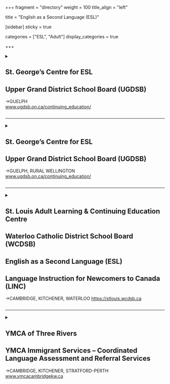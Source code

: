 +++
fragment = "directory"
weight = 100
title_align = "left"

title = "English as a Second Language (ESL)"

[sidebar]
  sticky = true
  
categories = ["ESL", "Adult"]
display_categories = true

+++


<details>
<summary>

## St. George’s Centre for ESL 
## Upper Grand District School Board (UGDSB) 
→GUELPH  
www.ugdsb.on.ca/continuing_education/

</summary>

#### What:
Immigration, Refugees and Citizenship Canada (IRCC) funded—Language Instruction for Newcomers  to Canada (LINC) 
#### Who:
To attend IRCC funded classes, learner must be 18+ years, must have a first language that is other  than English; must be residing in Canada as a Permanent Resident or Convention Refugee. Must first  have a language assessment at Immigrant Services Guelph–Wellington.
#### When:
September ‒ June 
- Monday ‒ Friday at 9:00am‒11:30am, 12:30pm‒3:00pm
- Monday ‒ Thursday at 4:00pm‒6:00pm 
- Monday and Wednesday at 6:45pm‒9:15pm 
July and August 
- Monday ‒ Friday at 8:00am‒10:30am, 11:00am‒1:30pm
- Monday and Wednesday at 6:45pm‒9:15pm 
* Tutoring times vary 
#### Where:
Guelph—St. George’s Centre 
21 King Street 
#### Ask For:
(519) 766-9551 </details>

* * * * * 

<details>
<summary>

## St. George’s Centre for ESL 
## Upper Grand District School Board (UGDSB) 
→GUELPH, RURAL WELLINGTON  
www.ugdsb.on.ca/continuing_education/

</summary>

#### What:
MCI funded—English as a Second Language program, ESL Literacy, Conversation and Pronunciation,  Writing, Workplace Communication, Canadian Idioms and Expressions, Listening Comprehension,  Citizenship test preparation, and ESL Tutoring Programs offered 
#### Who:
To attend MCI funded classes, learner must be 18+ years, or a graduate of secondary school;  must have a first language that is other than English; must be residing in Canada as a naturalized  Canadian citizen, Permanent Resident, Convention Refugee or Refugee Claimant, or have arrived  through the Live-in Caregiver program. Must first have a language assessment at Immigrant  Services Guelph–Wellington. 
A tuition fee must be paid by those residing in Ontario as a temporary resident, as a visitor, on a  study permit or work permit. Not all programs are open to temporary residents. Some exceptions for  work permits may apply.
When in Guelph: 
September ‒ June 
- Monday ‒ Friday at 9:00am‒11:30am and 12:30pm‒3:00pm
- Monday ‒ Thursday at 4:00pm‒6:00pm 
- Monday and Wednesday at 6:45pm‒9:15pm 
- Thursday at 6:45pm‒9:15pm 
- Saturday at 9:00am‒12:00pm 
July and August 
- Monday ‒ Friday at 8:00am‒10:30am and 11:00am‒1:30pm
- Monday and Wednesday at 6:45pm‒9:15pm 
- Thursday at 6:45pm‒9:15pm 
* Tutoring times vary 
#### Where:
Guelph—St. George’s Centre 
21 King Street 
#### Ask For:
(519) 766-9551 </details>

* * * * * 

<details>
<summary>

## St. Louis Adult Learning & Continuing Education Centre 
## Waterloo Catholic District School Board (WCDSB) 
## English as a Second Language (ESL) 
## Language Instruction for Newcomers to Canada (LINC) 
→CAMBRIDGE, KITCHENER, WATERLOO 
https://stlouis.wcdsb.ca 

</summary>

#### What:
- Improved English will strengthen COMMUNITY connections, open more and better WORK  opportunities and broaden EDUCATION choices 
- English Language Classes for Literacy and Canadian Language Benchmark 1-8 
- Reading, Writing, Speaking, Listening & Pronunciation for English Language Learners at all levels
- Portfolio-based language assessment (PBLA) where task-based learning determines CLB level  progress 
- IELTS & Citizenship Preparation 
- FREE LINC / ESL classes for eligible students 
- ESL, IELTS & Citizenship students (Visitors to Canada pay extra fees) 
- Licensed Child Care and/or Care for Newcomer Children available in-person for students learning  at school and remote support for families enrolled in remote classes 
- In-person classes are offered at the locations stated for students CLB literacy to Level 1, except  Saturdays, which are remote learning from home 
- Remote learning from home is offered for students CLB Level 2-7 and will still be assigned to a  school location for when we can safely return to schools in-person
#### Who:
All ESL/LINC Programs: Adults (18+ years) 
#### When:
September to June (school year) 
Summer school for ESL July 2021 only (dates, locations and format to be determined)  Visit https://stlouis.wcdsb.ca for updates 
- Monday ‒ Friday daytime class instruction (class times vary, 6 locations) 
- Monday & Wednesday and/or Tuesday & Thursday evening class (St. Mary’s Campus only) 
- Monday & Wednesday evening class (St. Benedict location only) 
- Saturday morning classes available (St. Mary’s Campus only) 
Registration:  
- Language Assessment at YMCA required Call (519) 579-9622 to book a language skills assessment
- Once assessment is completed, register online, submit assessment papers and register for English  language classes Monday ‒ Friday (8:30am‒12:30pm) and wait for a call from the school
#### Where:
St. Louis—Cambridge St. Benedict Campus 
- (ESL – Day and Evenings) 
- Remote learning only (CLB Level 1-7) 
- 50 Saginaw Parkway (off Green Vista Drive, behind St. Benedict Catholic Secondary School) 
St. Louis—Kitchener Main Campus 
- (LINC – Day only) 
- In-person (Literacy and CLB Level 1), remote learning (CLB Level 2-8) 
- 80 Young Street (behind Kitchener City Hall) 
St. Louis—Kitchener St. Mary’s Campus  
- (ESL – Day, Evening and Saturday) 
- In-person (Literacy and CLB Level 1), remote learning (CLB Level 2-8) and all Saturday classes
- 77 Young Street (across the street from 80 Young Street)
St. Louis—Kitchener St. Francis Campus  
- (ESL – Day only) 
* When this campus re-opens in January 2021, in-person classes will resume for students (Literacy  and CLB Level 1 and 2) and remote learning will continue for ESL students (CLB Level 3-7)
- 154 Gatewood Road (corner of Blueridge Road West & Queen’s Boulevard)
Emmanuel United Church—Waterloo 
- (ESL – Day only) 
- Remote learning only (CLB Level 3-8) 
- 22 Bridgeport Road West (Uptown Waterloo)
Highland Baptist Church—Kitchener 
- (LINC ‒ Day only)  
- In-person (Literacy and CLB Level 1), remote learning (CLB Level 2-6) 
- 135 Highland Road West (near St. Mary’s Hospital) 
#### Ask For:
esl.stlouis@wcdsb.ca 
(519) 745-1201 
ESL—ext. 245 or 410 
LINC—ext. 400 or 224 </details>

* * * * * 

<details>
<summary>

## YMCA of Three Rivers 
## YMCA Immigrant Services – Coordinated Language  Assessment and Referral Services 
→CAMBRIDGE, KITCHENER, STRATFORD-PERTH  
www.ymcacambridgekw.ca 

</summary>

#### What:
Programs offered: 
- Language Assessment and Referral Services  
- Assessment of Language Skills 
- Referral to language training and other programs
#### Who:
Adult Immigrants to Canada (18+ years) 
#### When:
Cambridge 
Services are currently provided online due to COVID-19 Monday – Thursday at 8:30am–4:30pm 
Friday at 8:30am–12:00pm 
Kitchener 
Services are currently provided online due to COVID-19 Monday – Thursday at 8:30am–4:30pm 
Friday at 8:30am–12:00pm 
Stratford–Perth 
Services are currently provided online due to COVID-19 Monday – Thursday at 8:30am–4:30pm 
Friday at 8:30am–12:00pm
#### Where:
Cambridge 
250 Hespeler Road 
Kitchener 
800 King Street West, 3rd floor 
Stratford–Perth 
204 Downie Street Stratford 
#### Ask For:
Cambridge and Stratford-Perth Marian Rozman—Immigrant Services Lead (519) 621-1621 ext. 6221 
Kitchener and Waterloo 
Anna Schwarz—Immigrant Services Lead (519) 579-9622 ext. 240
</details>
